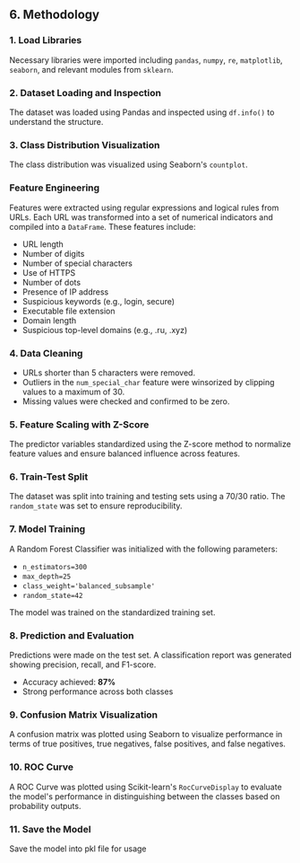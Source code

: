 ## 6. Methodology

### 1. Load Libraries
Necessary libraries were imported including `pandas`, `numpy`, `re`, `matplotlib`, `seaborn`, and relevant modules from `sklearn`.

### 2. Dataset Loading and Inspection
The dataset was loaded using Pandas and inspected using `df.info()` to understand the structure.

### 3. Class Distribution Visualization
The class distribution was visualized using Seaborn's `countplot`.

### Feature Engineering
Features were extracted using regular expressions and logical rules from URLs. Each URL was transformed into a set of numerical indicators and compiled into a `DataFrame`. These features include:
- URL length
- Number of digits
- Number of special characters
- Use of HTTPS
- Number of dots
- Presence of IP address
- Suspicious keywords (e.g., login, secure)
- Executable file extension
- Domain length
- Suspicious top-level domains (e.g., .ru, .xyz)

### 4. Data Cleaning
- URLs shorter than 5 characters were removed.
- Outliers in the `num_special_char` feature were winsorized by clipping values to a maximum of 30.
- Missing values were checked and confirmed to be zero.

### 5. Feature Scaling with Z-Score
The predictor variables standardized using the Z-score method to normalize feature values and ensure balanced influence across features.

### 6. Train-Test Split
The dataset was split into training and testing sets using a 70/30 ratio. The `random_state` was set to ensure reproducibility.

### 7. Model Training
A Random Forest Classifier was initialized with the following parameters:
- `n_estimators=300`
- `max_depth=25`
- `class_weight='balanced_subsample'`
- `random_state=42`

The model was trained on the standardized training set.

### 8. Prediction and Evaluation
Predictions were made on the test set. A classification report was generated showing precision, recall, and F1-score.
- Accuracy achieved: **87%**
- Strong performance across both classes

### 9. Confusion Matrix Visualization
A confusion matrix was plotted using Seaborn to visualize performance in terms of true positives, true negatives, false positives, and false negatives.

### 10. ROC Curve
A ROC Curve was plotted using Scikit-learn's `RocCurveDisplay` to evaluate the model's performance in distinguishing between the classes based on probability outputs.
### 11. Save the Model
Save the model into pkl file for usage
